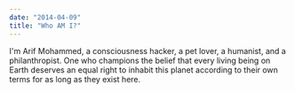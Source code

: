 ```yaml
---
date: "2014-04-09"
title: "Who AM I?"
---
```


I'm Arif Mohammed, a consciousness hacker, a pet lover, a humanist, and a philanthropist. One who champions the belief that every living being on Earth deserves an equal right to inhabit this planet according to their own terms for as long as they exist here.
